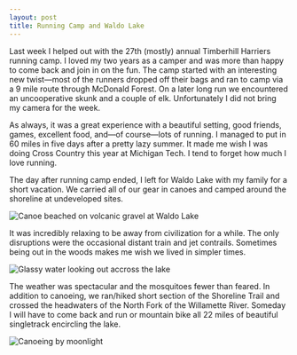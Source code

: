 ```yaml
---
layout: post
title: Running Camp and Waldo Lake
---
```



Last week I helped out with the 27th (mostly) annual Timberhill Harriers running camp. I loved my two years as a camper and was more than happy to come back and join in on the fun. The camp started with an interesting new twist—most of the runners dropped off their bags and ran to camp via a 9 mile route through McDonald Forest. On a later long run we encountered an uncooperative skunk and a couple of elk. Unfortunately I did not bring my camera for the week.

As always, it was a great experience with a beautiful setting, good friends, games, excellent food, and—of course—lots of running. I managed to put in 60 miles in five days after a pretty lazy summer. It made me wish I was doing Cross Country this year at Michigan Tech. I tend to forget how much I love running.

The day after running camp ended, I left for Waldo Lake with my family for a short vacation. We carried all of our gear in canoes and camped around the shoreline at undeveloped sites.

![Canoe beached on volcanic gravel at Waldo Lake](../../images/2013-08-22-img1.jpg)

It was incredibly relaxing to be away from civilization for a while. The only disruptions were the occasional distant train and jet contrails. Sometimes being out in the woods makes me wish we lived in simpler times.

![Glassy water looking out accross the lake](../../images/2013-08-22-img2.jpg)

The weather was spectacular and the mosquitoes fewer than feared. In addition to canoeing, we ran/hiked short section of the Shoreline Trail and crossed the headwaters of the North Fork of the Willamette River. Someday I will have to come back and run or mountain bike all 22 miles of beautiful singletrack encircling the lake.

![Canoeing by moonlight](../../images/2013-08-22-img3.jpg)